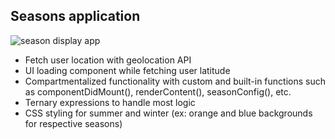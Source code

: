 ## Seasons application

![season display app](https://media.giphy.com/media/jowyxeuwOKxWYVsBBW/giphy.gif)

- Fetch user location with geolocation API
- UI loading component while fetching user latitude
- Compartmentalized functionality with custom and built-in functions such as componentDidMount(), renderContent(), seasonConfig(), etc.
- Ternary expressions to handle most logic
- CSS styling for summer and winter (ex: orange and blue backgrounds for respective seasons)